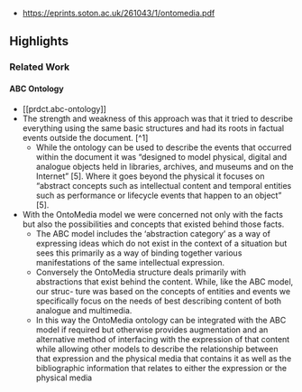 
- https://eprints.soton.ac.uk/261043/1/ontomedia.pdf


## Highlights

### Related Work

#### ABC Ontology

- [[prdct.abc-ontology]]
- The strength and weakness of this approach was that it tried to describe everything using the same basic structures and had its roots in factual events outside the document. [^1]
  - While the ontology can be used to describe the events that occurred within the document it was “designed to model physical, digital and analogue objects held in libraries, archives, and museums and on the Internet” [5]. Where it goes beyond the physical it focuses on “abstract concepts such as intellectual content and temporal entities such as performance or lifecycle events that happen to an object” [5].
- With the OntoMedia model we were concerned not only with the facts but also the possibilities and concepts that existed behind those facts. 
  - The ABC model includes the ‘abstraction category’ as a way of expressing ideas which do not exist in the context of a situation but sees this primarily as a way of binding together various manifestations of the same intellectual expression. 
  - Conversely the OntoMedia structure deals primarily with abstractions that exist behind the content. While, like the ABC model, our struc- ture was based on the concepts of entities and events we specifically focus on the needs of best describing content of both analogue and multimedia. 
  - In this way the OntoMedia ontology can be integrated with the ABC model if required but otherwise provides augmentation and an alternative method of interfacing with the expression of that content while allowing other models to describe the relationship between that expression and the physical media that contains it as well as the bibliographic information that relates to either the expression or the physical media